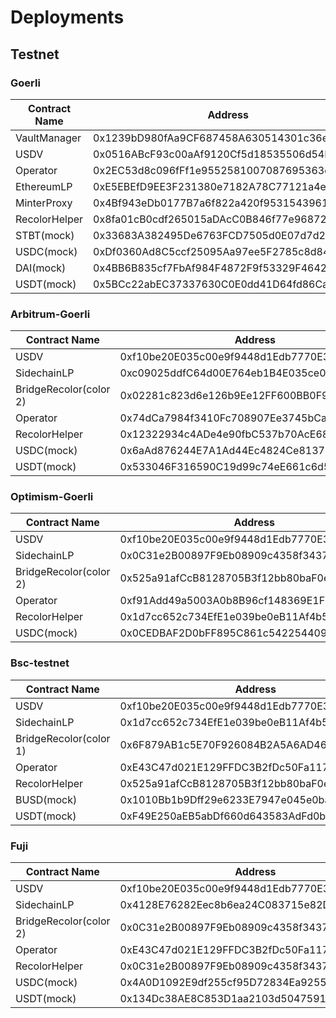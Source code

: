 # Deployments

## Testnet

### Goerli

| Contract Name | Address                                    |
| ------------- | ------------------------------------------ |
| VaultManager  | 0x1239bD980fAa9CF687458A630514301c36e27E36 |
| USDV          | 0x0516ABcF93c00aAf9120Cf5d18535506d54BCcbA |
| Operator      | 0x2EC53d8c096fFf1e9552581007087695363d2B3c |
| EthereumLP    | 0xE5EBEfD9EE3F231380e7182A78C77121a4e2149e |
| MinterProxy   | 0x4Bf943eDb0177B7a6f822a420f9531543961e9fd |
| RecolorHelper | 0x8fa01cB0cdf265015aDAcC0B846f77e96872055f |
| STBT(mock)    | 0x33683A382495De6763FCD7505d0E07d7d2A879ca |
| USDC(mock)    | 0xDf0360Ad8C5ccf25095Aa97ee5F2785c8d848620 |
| DAI(mock)     | 0x4BB6B835cf7FbAf984F4872F9f53329F4642ae52 |
| USDT(mock)    | 0x5BCc22abEC37337630C0E0dd41D64fd86CaeE951 |

### Arbitrum-Goerli

| Contract Name          | Address                                    |
| ---------------------- | ------------------------------------------ |
| USDV                   | 0xf10be20E035c00e9f9448d1Edb7770E3e1187965 |
| SidechainLP            | 0xc09025ddfC64d00E764eb1B4E035ce0392991E9D |
| BridgeRecolor(color 2) | 0x02281c823d6e126b9Ee12FF600BB0F927E2d098b |
| Operator               | 0x74dCa7984f3410Fc708907Ee3745bCa19B48c6F2 |
| RecolorHelper          | 0x12322934c4ADe4e90fbC537b70AcE681c799E114 |
| USDC(mock)             | 0x6aAd876244E7A1Ad44Ec4824Ce813729E5B6C291 |
| USDT(mock)             | 0x533046F316590C19d99c74eE661c6d541b64471C |

### Optimism-Goerli

| Contract Name          | Address                                    |
| ---------------------- | ------------------------------------------ |
| USDV                   | 0xf10be20E035c00e9f9448d1Edb7770E3e1187965 |
| SidechainLP            | 0x0C31e2B00897F9Eb08909c4358f343774069641E |
| BridgeRecolor(color 2) | 0x525a91afCcB8128705B3f12bb80baF0e9875e21b |
| Operator               | 0xf91Add49a5003A0b8B96cf148369E1F20E60CFF9 |
| RecolorHelper          | 0x1d7cc652c734EfE1e039be0eB11Af4b54D0A19cf |
| USDC(mock)             | 0x0CEDBAF2D0bFF895C861c5422544090EEdC653Bf |

### Bsc-testnet

| Contract Name          | Address                                    |
| ---------------------- | ------------------------------------------ |
| USDV                   | 0xf10be20E035c00e9f9448d1Edb7770E3e1187965 |
| SidechainLP            | 0x1d7cc652c734EfE1e039be0eB11Af4b54D0A19cf |
| BridgeRecolor(color 1) | 0x6F879AB1c5E70F926084B2A5A6AD4698e3041146 |
| Operator               | 0xE43C47d021E129FFDC3B2fDc50Fa1173B9DA0C6e |
| RecolorHelper          | 0x525a91afCcB8128705B3f12bb80baF0e9875e21b |
| BUSD(mock)             | 0x1010Bb1b9Dff29e6233E7947e045e0ba58f6E92e |
| USDT(mock)             | 0xF49E250aEB5abDf660d643583AdFd0be41464EfD |

### Fuji

| Contract Name          | Address                                    |
| ---------------------- | ------------------------------------------ |
| USDV                   | 0xf10be20E035c00e9f9448d1Edb7770E3e1187965 |
| SidechainLP            | 0x4128E76282Eec8b6ea24C083715e82DBECA891fc |
| BridgeRecolor(color 2) | 0x0C31e2B00897F9Eb08909c4358f343774069641E |
| Operator               | 0xE43C47d021E129FFDC3B2fDc50Fa1173B9DA0C6e |
| RecolorHelper          | 0x0C31e2B00897F9Eb08909c4358f343774069641E |
| USDC(mock)             | 0x4A0D1092E9df255cf95D72834Ea9255132782318 |
| USDT(mock)             | 0x134Dc38AE8C853D1aa2103d5047591acDAA16682 |
